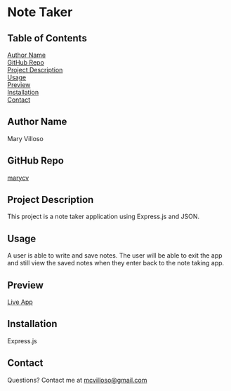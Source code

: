 # Note Taker
##  Table of Contents
[Author Name](#author-name) <br>
[GitHub Repo](#github-repo) <br>
[Project Description](#project-description) <br>
[Usage](#usage) <br>
[Preview](#preview) <br>
[Installation](#installation) <br>
[Contact](#contact)
## Author Name
Mary Villoso
## GitHub Repo
[marycv](https://github.com/marycv/note_taker)
## Project Description
This project is a note taker application using Express.js and JSON.
## Usage
A user is able to write and save notes. The user will be able to exit the app and still view the saved notes when they enter back to the note taking app.
## Preview
[Live App](https://git.heroku.com/protected-garden-53372.git)
## Installation
Express.js
## Contact
Questions? Contact me at mcvilloso@gmail.com 
